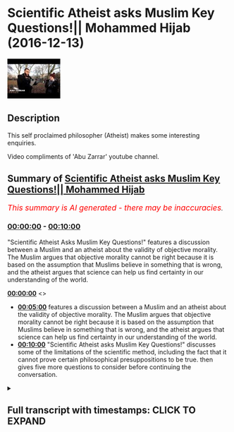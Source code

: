 # Scientific Atheist asks Muslim Key Questions!|| Mohammed Hijab (2016-12-13)

![alt Scientific Atheist asks Muslim Key Questions!|| Mohammed Hijab](cZw4ur_zzRU.jpg "Scientific Atheist asks Muslim Key Questions!|| Mohammed Hijab")

## Description

This self proclaimed philosopher (Atheist) makes some interesting enquiries. 

Video compliments of 'Abu Zarrar' youtube channel.

## Summary of [Scientific Atheist asks Muslim Key Questions!|| Mohammed Hijab](https://www.youtube.com/watch?v=cZw4ur_zzRU)


*<span style="color:red; font-size:125%">This summary is AI generated - there may be inaccuracies</span>. [](/)*

### [00:00:00](https://www.youtube.com/watch?v=cZw4ur_zzRU&t=0) - [00:10:00](https://www.youtube.com/watch?v=cZw4ur_zzRU&t=600)

 "Scientific Atheist Asks Muslim Key Questions!" features a discussion between a Muslim and an atheist about the validity of objective morality. The Muslim argues that objective morality cannot be right because it is based on the assumption that Muslims believe in something that is wrong, and the atheist argues that science can help us find certainty in our understanding of the world.

**[00:00:00](https://www.youtube.com/watch?v=cZw4ur_zzRU&t=0)** <>
* **[00:05:00](https://www.youtube.com/watch?v=cZw4ur_zzRU&t=300)** features a discussion between a Muslim and an atheist about the validity of objective morality. The Muslim argues that objective morality cannot be right because it is based on the assumption that Muslims believe in something that is wrong, and the atheist argues that science can help us find certainty in our understanding of the world.
* **[00:10:00](https://www.youtube.com/watch?v=cZw4ur_zzRU&t=600)**  "Scientific Atheist asks Muslim Key Questions!" discusses some of the limitations of the scientific method, including the fact that it cannot prove certain philosophical presuppositions to be true. then gives five more questions to consider before continuing the conversation.

<details><summary><h2>Full transcript with timestamps: CLICK TO EXPAND</h2></summary>

[0:00:00](https://youtu.be/cZw4ur_zzRU?t=0) you're incorrectly defined morality  
[0:00:04](https://youtu.be/cZw4ur_zzRU?t=4) where we start in in the line of  
[0:00:05](https://youtu.be/cZw4ur_zzRU?t=5) discussion we both uh failed to define  
[0:00:08](https://youtu.be/cZw4ur_zzRU?t=8) it  
[0:00:11](https://youtu.be/cZw4ur_zzRU?t=11) yes so how would you define morality  
[0:00:12](https://youtu.be/cZw4ur_zzRU?t=12) yeah well like i said i use the sam  
[0:00:14](https://youtu.be/cZw4ur_zzRU?t=14) harris model whereas the worst suffering  
[0:00:16](https://youtu.be/cZw4ur_zzRU?t=16) for all humans is at one end anything  
[0:00:19](https://youtu.be/cZw4ur_zzRU?t=19) that helps us move away from suffering  
[0:00:22](https://youtu.be/cZw4ur_zzRU?t=22) how could that be object how could you  
[0:00:23](https://youtu.be/cZw4ur_zzRU?t=23) create an objective morality from that  
[0:00:24](https://youtu.be/cZw4ur_zzRU?t=24) because he does as i said before  
[0:00:26](https://youtu.be/cZw4ur_zzRU?t=26) the reason why he believes in this model  
[0:00:28](https://youtu.be/cZw4ur_zzRU?t=28) of consequentialism is because  
[0:00:31](https://youtu.be/cZw4ur_zzRU?t=31) he operates on a utility presumption  
[0:00:33](https://youtu.be/cZw4ur_zzRU?t=33) okay so what is most useful for human  
[0:00:35](https://youtu.be/cZw4ur_zzRU?t=35) beings is that which is most best for  
[0:00:37](https://youtu.be/cZw4ur_zzRU?t=37) human beings  
[0:00:38](https://youtu.be/cZw4ur_zzRU?t=38) this moral presupposition cannot be  
[0:00:41](https://youtu.be/cZw4ur_zzRU?t=41) substantiated or proven objectively  
[0:00:44](https://youtu.be/cZw4ur_zzRU?t=44) therefore it would be arguing in a  
[0:00:45](https://youtu.be/cZw4ur_zzRU?t=45) circle to say okay well we're going to  
[0:00:47](https://youtu.be/cZw4ur_zzRU?t=47) employ a italian almost utilitarian  
[0:00:49](https://youtu.be/cZw4ur_zzRU?t=49) principle model yeah you know although  
[0:00:52](https://youtu.be/cZw4ur_zzRU?t=52) although it's a little bit different  
[0:00:53](https://youtu.be/cZw4ur_zzRU?t=53) yeah well i think i think two things so  
[0:00:57](https://youtu.be/cZw4ur_zzRU?t=57) i accidentally said yes to something i  
[0:00:58](https://youtu.be/cZw4ur_zzRU?t=58) shouldn't which was that  
[0:01:00](https://youtu.be/cZw4ur_zzRU?t=60) [Music]  
[0:01:01](https://youtu.be/cZw4ur_zzRU?t=61) you said it can't be objectively found  
[0:01:03](https://youtu.be/cZw4ur_zzRU?t=63) that morality  
[0:01:04](https://youtu.be/cZw4ur_zzRU?t=64) any form of morality could be  
[0:01:06](https://youtu.be/cZw4ur_zzRU?t=66) objectified  
[0:01:08](https://youtu.be/cZw4ur_zzRU?t=68) but  
[0:01:09](https://youtu.be/cZw4ur_zzRU?t=69) it could be if we have better technology  
[0:01:11](https://youtu.be/cZw4ur_zzRU?t=71) which is his argument if we were to  
[0:01:13](https://youtu.be/cZw4ur_zzRU?t=73) measure  
[0:01:14](https://youtu.be/cZw4ur_zzRU?t=74) we could measure something  
[0:01:16](https://youtu.be/cZw4ur_zzRU?t=76) then uh if we wrote laws and said follow  
[0:01:19](https://youtu.be/cZw4ur_zzRU?t=79) this principle these ways of being and  
[0:01:21](https://youtu.be/cZw4ur_zzRU?t=81) you will have less  
[0:01:23](https://youtu.be/cZw4ur_zzRU?t=83) yeah that would be our morale okay so  
[0:01:25](https://youtu.be/cZw4ur_zzRU?t=85) the presumption here or the  
[0:01:26](https://youtu.be/cZw4ur_zzRU?t=86) presupposition  
[0:01:28](https://youtu.be/cZw4ur_zzRU?t=88) is that suffering is bad yeah  
[0:01:30](https://youtu.be/cZw4ur_zzRU?t=90) and that's by the way the the problem of  
[0:01:32](https://youtu.be/cZw4ur_zzRU?t=92) evil the problem of evil which is the  
[0:01:34](https://youtu.be/cZw4ur_zzRU?t=94) one of the main objective objections of  
[0:01:36](https://youtu.be/cZw4ur_zzRU?t=96) atheists  
[0:01:37](https://youtu.be/cZw4ur_zzRU?t=97) is based on this presupposition  
[0:01:40](https://youtu.be/cZw4ur_zzRU?t=100) the question would be  
[0:01:42](https://youtu.be/cZw4ur_zzRU?t=102) why how can you prove that suffering is  
[0:01:44](https://youtu.be/cZw4ur_zzRU?t=104) bad point one from an atheistic  
[0:01:46](https://youtu.be/cZw4ur_zzRU?t=106) perspective objectively  
[0:01:48](https://youtu.be/cZw4ur_zzRU?t=108) and two how can you prove that such a  
[0:01:49](https://youtu.be/cZw4ur_zzRU?t=109) thing going back to the problem of evil  
[0:01:52](https://youtu.be/cZw4ur_zzRU?t=112) as evil exists as one objective reality  
[0:01:55](https://youtu.be/cZw4ur_zzRU?t=115) yeah well um  
[0:01:57](https://youtu.be/cZw4ur_zzRU?t=117) i go to richard dawkins it's sort of  
[0:01:58](https://youtu.be/cZw4ur_zzRU?t=118) like a ticket  
[0:02:00](https://youtu.be/cZw4ur_zzRU?t=120) sometimes  
[0:02:01](https://youtu.be/cZw4ur_zzRU?t=121) you can ask the wrong questions if you  
[0:02:03](https://youtu.be/cZw4ur_zzRU?t=123) like ask  
[0:02:04](https://youtu.be/cZw4ur_zzRU?t=124) what does a rainbow smell like  
[0:02:06](https://youtu.be/cZw4ur_zzRU?t=126) i  
[0:02:08](https://youtu.be/cZw4ur_zzRU?t=128) you can ask the wrong question  
[0:02:09](https://youtu.be/cZw4ur_zzRU?t=129) yeah but just don't  
[0:02:11](https://youtu.be/cZw4ur_zzRU?t=131) um  
[0:02:15](https://youtu.be/cZw4ur_zzRU?t=135) you're saying about objectifying how can  
[0:02:17](https://youtu.be/cZw4ur_zzRU?t=137) you prove that suffering is objectively  
[0:02:30](https://youtu.be/cZw4ur_zzRU?t=150) you crave certainty and you don't want  
[0:02:32](https://youtu.be/cZw4ur_zzRU?t=152) to be  
[0:02:33](https://youtu.be/cZw4ur_zzRU?t=153) floating about  
[0:02:34](https://youtu.be/cZw4ur_zzRU?t=154) but floor the word floor once again  
[0:02:37](https://youtu.be/cZw4ur_zzRU?t=157) is something which relies on some kind  
[0:02:39](https://youtu.be/cZw4ur_zzRU?t=159) of reality  
[0:02:40](https://youtu.be/cZw4ur_zzRU?t=160) [Music]  
[0:02:58](https://youtu.be/cZw4ur_zzRU?t=178) [Music]  
[0:03:02](https://youtu.be/cZw4ur_zzRU?t=182) like you wouldn't ask that question if  
[0:03:04](https://youtu.be/cZw4ur_zzRU?t=184) you're a different person  
[0:03:06](https://youtu.be/cZw4ur_zzRU?t=186) i don't understand  
[0:03:08](https://youtu.be/cZw4ur_zzRU?t=188) you wouldn't ask that question if you're  
[0:03:09](https://youtu.be/cZw4ur_zzRU?t=189) a different person  
[0:03:11](https://youtu.be/cZw4ur_zzRU?t=191) you think that question has validity but  
[0:03:14](https://youtu.be/cZw4ur_zzRU?t=194) it doesn't mean anything  
[0:03:16](https://youtu.be/cZw4ur_zzRU?t=196) okay i mean one can say that about  
[0:03:18](https://youtu.be/cZw4ur_zzRU?t=198) almost anything or any statement that  
[0:03:20](https://youtu.be/cZw4ur_zzRU?t=200) anyone makes  
[0:03:22](https://youtu.be/cZw4ur_zzRU?t=202) um  
[0:03:22](https://youtu.be/cZw4ur_zzRU?t=202) yes that's that's the thing we have to  
[0:03:24](https://youtu.be/cZw4ur_zzRU?t=204) raise above our ground and then like  
[0:03:27](https://youtu.be/cZw4ur_zzRU?t=207) float and then like encapsulate our ways  
[0:03:29](https://youtu.be/cZw4ur_zzRU?t=209) of being  
[0:03:31](https://youtu.be/cZw4ur_zzRU?t=211) i accept but let's go back to your point  
[0:03:33](https://youtu.be/cZw4ur_zzRU?t=213) richard dawkins you mentioned him he's  
[0:03:35](https://youtu.be/cZw4ur_zzRU?t=215) another person who doesn't believe in  
[0:03:36](https://youtu.be/cZw4ur_zzRU?t=216) objective morality yet yes yeah this is  
[0:03:38](https://youtu.be/cZw4ur_zzRU?t=218) what i find interesting about richard  
[0:03:40](https://youtu.be/cZw4ur_zzRU?t=220) dawkins  
[0:03:41](https://youtu.be/cZw4ur_zzRU?t=221) richard dawkins  
[0:03:43](https://youtu.be/cZw4ur_zzRU?t=223) listen listen to me right  
[0:03:45](https://youtu.be/cZw4ur_zzRU?t=225) i mean if you look if you watch i go on  
[0:03:46](https://youtu.be/cZw4ur_zzRU?t=226) youtube sometimes i  
[0:03:48](https://youtu.be/cZw4ur_zzRU?t=228) i see some things like recommended  
[0:03:50](https://youtu.be/cZw4ur_zzRU?t=230) videos listening so richard dawkins  
[0:03:51](https://youtu.be/cZw4ur_zzRU?t=231) right i click it and he's like having an  
[0:03:54](https://youtu.be/cZw4ur_zzRU?t=234) argument of a muslim yeah  
[0:03:56](https://youtu.be/cZw4ur_zzRU?t=236) and then to really catch the muslim out  
[0:03:58](https://youtu.be/cZw4ur_zzRU?t=238) and to attack the muslim finish off the  
[0:03:59](https://youtu.be/cZw4ur_zzRU?t=239) muslim he said something like  
[0:04:01](https://youtu.be/cZw4ur_zzRU?t=241) oh so what's the islamic punishment of  
[0:04:03](https://youtu.be/cZw4ur_zzRU?t=243) apostasy and you know the muslim is  
[0:04:05](https://youtu.be/cZw4ur_zzRU?t=245) shaken up a little bit he doesn't know  
[0:04:06](https://youtu.be/cZw4ur_zzRU?t=246) how to answer him or whatever yeah  
[0:04:09](https://youtu.be/cZw4ur_zzRU?t=249) okay hold on i mean  
[0:04:12](https://youtu.be/cZw4ur_zzRU?t=252) richard dawkins if you read his god  
[0:04:14](https://youtu.be/cZw4ur_zzRU?t=254) delusion  
[0:04:15](https://youtu.be/cZw4ur_zzRU?t=255) he admits to  
[0:04:17](https://youtu.be/cZw4ur_zzRU?t=257) that the fact that there is no objective  
[0:04:18](https://youtu.be/cZw4ur_zzRU?t=258) morality  
[0:04:20](https://youtu.be/cZw4ur_zzRU?t=260) if  
[0:04:21](https://youtu.be/cZw4ur_zzRU?t=261) and by the way he's caricaturing the  
[0:04:22](https://youtu.be/cZw4ur_zzRU?t=262) islamic model of apostasy and  
[0:04:25](https://youtu.be/cZw4ur_zzRU?t=265) the whole thing there and how it all  
[0:04:27](https://youtu.be/cZw4ur_zzRU?t=267) works but let's assume that his model is  
[0:04:29](https://youtu.be/cZw4ur_zzRU?t=269) exactly what  
[0:04:31](https://youtu.be/cZw4ur_zzRU?t=271) exactly what he believes is if someone  
[0:04:33](https://youtu.be/cZw4ur_zzRU?t=273) becomes muslim then this believer he's  
[0:04:34](https://youtu.be/cZw4ur_zzRU?t=274) trying to pull out or pluck out the  
[0:04:36](https://youtu.be/cZw4ur_zzRU?t=276) non-muslim  
[0:04:38](https://youtu.be/cZw4ur_zzRU?t=278) that you know you have to kill him  
[0:04:40](https://youtu.be/cZw4ur_zzRU?t=280) in any case in any situation that's what  
[0:04:42](https://youtu.be/cZw4ur_zzRU?t=282) the kind of caricature that he wants to  
[0:04:44](https://youtu.be/cZw4ur_zzRU?t=284) present for for muslims which isn't by  
[0:04:46](https://youtu.be/cZw4ur_zzRU?t=286) the way obviously he's completely  
[0:04:47](https://youtu.be/cZw4ur_zzRU?t=287) caricatured it's not true  
[0:04:50](https://youtu.be/cZw4ur_zzRU?t=290) but then that's his that's one of his  
[0:04:51](https://youtu.be/cZw4ur_zzRU?t=291) main arguments against muslims when you  
[0:04:53](https://youtu.be/cZw4ur_zzRU?t=293) when you click on the videos right  
[0:04:54](https://youtu.be/cZw4ur_zzRU?t=294) you'll see it online  
[0:04:55](https://youtu.be/cZw4ur_zzRU?t=295) the issue is he can't even prove that  
[0:04:58](https://youtu.be/cZw4ur_zzRU?t=298) had that been the case that that would  
[0:05:00](https://youtu.be/cZw4ur_zzRU?t=300) be a bad thing  
[0:05:01](https://youtu.be/cZw4ur_zzRU?t=301) objectively  
[0:05:02](https://youtu.be/cZw4ur_zzRU?t=302) so it's kind of it's a ridiculous  
[0:05:04](https://youtu.be/cZw4ur_zzRU?t=304) argument that's why actually richard  
[0:05:05](https://youtu.be/cZw4ur_zzRU?t=305) dawkins it's interesting you mention his  
[0:05:07](https://youtu.be/cZw4ur_zzRU?t=307) name  
[0:05:08](https://youtu.be/cZw4ur_zzRU?t=308) as a biologist okay his credit is where  
[0:05:10](https://youtu.be/cZw4ur_zzRU?t=310) credit is where credit is due yeah he  
[0:05:12](https://youtu.be/cZw4ur_zzRU?t=312) might be a really good biologist but as  
[0:05:14](https://youtu.be/cZw4ur_zzRU?t=314) a philosopher i find that  
[0:05:16](https://youtu.be/cZw4ur_zzRU?t=316) he's probably one of the weakest  
[0:05:18](https://youtu.be/cZw4ur_zzRU?t=318) i mean he's got a really weak philosophy  
[0:05:20](https://youtu.be/cZw4ur_zzRU?t=320) incredibly weak i mean look how easily  
[0:05:22](https://youtu.be/cZw4ur_zzRU?t=322) we could just identify his weakness  
[0:05:24](https://youtu.be/cZw4ur_zzRU?t=324) i think sorry don't you think there's a  
[0:05:26](https://youtu.be/cZw4ur_zzRU?t=326) point to it basically what he's trying  
[0:05:27](https://youtu.be/cZw4ur_zzRU?t=327) to say the objective morality which is  
[0:05:30](https://youtu.be/cZw4ur_zzRU?t=330) being uh mentioned in quran  
[0:05:32](https://youtu.be/cZw4ur_zzRU?t=332) it can't be right because it's actually  
[0:05:35](https://youtu.be/cZw4ur_zzRU?t=335) saying that for apostasy you are killing  
[0:05:37](https://youtu.be/cZw4ur_zzRU?t=337) somebody but how can you prove this okay  
[0:05:39](https://youtu.be/cZw4ur_zzRU?t=339) day and age yes that objective morality  
[0:05:41](https://youtu.be/cZw4ur_zzRU?t=341) doesn't really well this is the  
[0:05:42](https://youtu.be/cZw4ur_zzRU?t=342) animation yeah okay  
[0:05:44](https://youtu.be/cZw4ur_zzRU?t=344) so i think i think that maybe his point  
[0:05:46](https://youtu.be/cZw4ur_zzRU?t=346) yeah that is his point you're absolutely  
[0:05:48](https://youtu.be/cZw4ur_zzRU?t=348) right that you're you're completely  
[0:05:49](https://youtu.be/cZw4ur_zzRU?t=349) right that is this point but the  
[0:05:50](https://youtu.be/cZw4ur_zzRU?t=350) question is  
[0:05:51](https://youtu.be/cZw4ur_zzRU?t=351) first place in the first place how can  
[0:05:53](https://youtu.be/cZw4ur_zzRU?t=353) you prove that anything is right and  
[0:05:55](https://youtu.be/cZw4ur_zzRU?t=355) anything is irrespective of his belief  
[0:05:58](https://youtu.be/cZw4ur_zzRU?t=358) the belief of the uh  
[0:06:00](https://youtu.be/cZw4ur_zzRU?t=360) muslims or uh no i'm just let's just  
[0:06:02](https://youtu.be/cZw4ur_zzRU?t=362) assume that what he believes  
[0:06:05](https://youtu.be/cZw4ur_zzRU?t=365) assume that exactly what he believes  
[0:06:07](https://youtu.be/cZw4ur_zzRU?t=367) about islamic apostasy is correct which  
[0:06:09](https://youtu.be/cZw4ur_zzRU?t=369) i don't believe he understands i think  
[0:06:11](https://youtu.be/cZw4ur_zzRU?t=371) he's got a weakness in understanding  
[0:06:12](https://youtu.be/cZw4ur_zzRU?t=372) apostasy and islam religion  
[0:06:14](https://youtu.be/cZw4ur_zzRU?t=374) and philosophy he's good at biology  
[0:06:16](https://youtu.be/cZw4ur_zzRU?t=376) that's where he should stay  
[0:06:18](https://youtu.be/cZw4ur_zzRU?t=378) but not seriously he's good about it he  
[0:06:20](https://youtu.be/cZw4ur_zzRU?t=380) doesn't think he's ready  
[0:06:21](https://youtu.be/cZw4ur_zzRU?t=381) i'm not really yeah i mean i haven't  
[0:06:23](https://youtu.be/cZw4ur_zzRU?t=383) looked into it  
[0:06:25](https://youtu.be/cZw4ur_zzRU?t=385) but just to sort of yes you can but i'll  
[0:06:27](https://youtu.be/cZw4ur_zzRU?t=387) just just finish this question  
[0:06:29](https://youtu.be/cZw4ur_zzRU?t=389) um  
[0:06:30](https://youtu.be/cZw4ur_zzRU?t=390) this is the point  
[0:06:32](https://youtu.be/cZw4ur_zzRU?t=392) the day and age the sociological time  
[0:06:35](https://youtu.be/cZw4ur_zzRU?t=395) frame  
[0:06:35](https://youtu.be/cZw4ur_zzRU?t=395) cannot be a measure for true or valid  
[0:06:39](https://youtu.be/cZw4ur_zzRU?t=399) object or morality you can't say that  
[0:06:40](https://youtu.be/cZw4ur_zzRU?t=400) just because today we think this that's  
[0:06:42](https://youtu.be/cZw4ur_zzRU?t=402) what that's correct  
[0:06:44](https://youtu.be/cZw4ur_zzRU?t=404) in 1933 when hitler was elected as  
[0:06:47](https://youtu.be/cZw4ur_zzRU?t=407) you know not hitler was elected but when  
[0:06:48](https://youtu.be/cZw4ur_zzRU?t=408) he was when the nazi party was  
[0:06:51](https://youtu.be/cZw4ur_zzRU?t=411) was  
[0:06:52](https://youtu.be/cZw4ur_zzRU?t=412) elected if you will it was on my  
[0:06:54](https://youtu.be/cZw4ur_zzRU?t=414) majority nazi party election in 1933  
[0:06:57](https://youtu.be/cZw4ur_zzRU?t=417) in the march elections and in germany  
[0:07:00](https://youtu.be/cZw4ur_zzRU?t=420) that's what the german people a lot of  
[0:07:01](https://youtu.be/cZw4ur_zzRU?t=421) the electorate wanted now if we go back  
[0:07:03](https://youtu.be/cZw4ur_zzRU?t=423) to that kind of reasoning so okay if  
[0:07:05](https://youtu.be/cZw4ur_zzRU?t=425) they go in and said the same thing today  
[0:07:07](https://youtu.be/cZw4ur_zzRU?t=427) that's what we like  
[0:07:08](https://youtu.be/cZw4ur_zzRU?t=428) and therefore you have a very structured  
[0:07:10](https://youtu.be/cZw4ur_zzRU?t=430) morality so you can't prove morality in  
[0:07:13](https://youtu.be/cZw4ur_zzRU?t=433) a scientific way  
[0:07:14](https://youtu.be/cZw4ur_zzRU?t=434) uh more in a mathematical way so he  
[0:07:17](https://youtu.be/cZw4ur_zzRU?t=437) can't say that okay because muslims  
[0:07:19](https://youtu.be/cZw4ur_zzRU?t=439) believe in whatever it is that they may  
[0:07:20](https://youtu.be/cZw4ur_zzRU?t=440) believe in that therefore islam is wrong  
[0:07:22](https://youtu.be/cZw4ur_zzRU?t=442) it's not even a it's not even an  
[0:07:24](https://youtu.be/cZw4ur_zzRU?t=444) argument it's an emotional argument  
[0:07:25](https://youtu.be/cZw4ur_zzRU?t=445) that's what it is it's an emotional  
[0:07:27](https://youtu.be/cZw4ur_zzRU?t=447) argument which appeals to by the way  
[0:07:28](https://youtu.be/cZw4ur_zzRU?t=448) western supremacist i thought and i'll  
[0:07:31](https://youtu.be/cZw4ur_zzRU?t=451) tell you why  
[0:07:32](https://youtu.be/cZw4ur_zzRU?t=452) because  
[0:07:34](https://youtu.be/cZw4ur_zzRU?t=454) he has already assumed  
[0:07:36](https://youtu.be/cZw4ur_zzRU?t=456) he's already assumed a western  
[0:07:38](https://youtu.be/cZw4ur_zzRU?t=458) uh self-congratulations so he's  
[0:07:40](https://youtu.be/cZw4ur_zzRU?t=460) congratulated himself as a westerner the  
[0:07:43](https://youtu.be/cZw4ur_zzRU?t=463) enlightenment period is correct yeah  
[0:07:45](https://youtu.be/cZw4ur_zzRU?t=465) he's self-aggrandizing and he thinks  
[0:07:47](https://youtu.be/cZw4ur_zzRU?t=467) that we all ought to  
[0:07:49](https://youtu.be/cZw4ur_zzRU?t=469) basically the rest of the world  
[0:07:51](https://youtu.be/cZw4ur_zzRU?t=471) ought to resume the western man's image  
[0:07:54](https://youtu.be/cZw4ur_zzRU?t=474) we all have been built or created in the  
[0:07:56](https://youtu.be/cZw4ur_zzRU?t=476) western man's image so everyone has to  
[0:07:58](https://youtu.be/cZw4ur_zzRU?t=478) comply by uh enlightenment morality  
[0:08:01](https://youtu.be/cZw4ur_zzRU?t=481) although according to his own philosophy  
[0:08:03](https://youtu.be/cZw4ur_zzRU?t=483) you can't even substantiate  
[0:08:04](https://youtu.be/cZw4ur_zzRU?t=484) enlightenment morality i think  
[0:08:06](https://youtu.be/cZw4ur_zzRU?t=486) i'm sorry i've been talking for a while  
[0:08:08](https://youtu.be/cZw4ur_zzRU?t=488) yeah  
[0:08:10](https://youtu.be/cZw4ur_zzRU?t=490) to go off  
[0:08:16](https://youtu.be/cZw4ur_zzRU?t=496) you said something about you can't  
[0:08:17](https://youtu.be/cZw4ur_zzRU?t=497) objectify the quran either so  
[0:08:20](https://youtu.be/cZw4ur_zzRU?t=500) your need for this objectification yeah  
[0:08:22](https://youtu.be/cZw4ur_zzRU?t=502) all that's happening in this  
[0:08:23](https://youtu.be/cZw4ur_zzRU?t=503) conversation is i'm advocating for  
[0:08:25](https://youtu.be/cZw4ur_zzRU?t=505) scientific objectification you are  
[0:08:27](https://youtu.be/cZw4ur_zzRU?t=507) advocating for  
[0:08:30](https://youtu.be/cZw4ur_zzRU?t=510) what so do do you believe in scientism  
[0:08:32](https://youtu.be/cZw4ur_zzRU?t=512) as a as a paradigm as a way to to know  
[0:08:35](https://youtu.be/cZw4ur_zzRU?t=515) the world in a complete sense  
[0:08:37](https://youtu.be/cZw4ur_zzRU?t=517) um  
[0:08:41](https://youtu.be/cZw4ur_zzRU?t=521) objectivism so how would that work do  
[0:08:43](https://youtu.be/cZw4ur_zzRU?t=523) you believe that science is a is a means  
[0:08:45](https://youtu.be/cZw4ur_zzRU?t=525) by which and through which we can find  
[0:08:47](https://youtu.be/cZw4ur_zzRU?t=527) certainty in every aspect of life  
[0:08:50](https://youtu.be/cZw4ur_zzRU?t=530) um that's what you were alluding to  
[0:08:52](https://youtu.be/cZw4ur_zzRU?t=532) yeah this question has got like a couple  
[0:08:54](https://youtu.be/cZw4ur_zzRU?t=534) of uh hooks baits a couple of baits um  
[0:08:58](https://youtu.be/cZw4ur_zzRU?t=538) i would say uh  
[0:08:59](https://youtu.be/cZw4ur_zzRU?t=539) we all got first first person  
[0:09:01](https://youtu.be/cZw4ur_zzRU?t=541) perspective yeah and that's quite solid  
[0:09:03](https://youtu.be/cZw4ur_zzRU?t=543) we can't get away from that but yeah  
[0:09:05](https://youtu.be/cZw4ur_zzRU?t=545) then science and rationality  
[0:09:07](https://youtu.be/cZw4ur_zzRU?t=547) is that yeah in my opinion by far the  
[0:09:09](https://youtu.be/cZw4ur_zzRU?t=549) greatest thing  
[0:09:10](https://youtu.be/cZw4ur_zzRU?t=550) so do you think that we can find out the  
[0:09:11](https://youtu.be/cZw4ur_zzRU?t=551) truth of morality  
[0:09:13](https://youtu.be/cZw4ur_zzRU?t=553) you know of the world around us using  
[0:09:15](https://youtu.be/cZw4ur_zzRU?t=555) these methods science uh if we define  
[0:09:17](https://youtu.be/cZw4ur_zzRU?t=557) what morality is which sam harris did  
[0:09:19](https://youtu.be/cZw4ur_zzRU?t=559) which i agree which is to move away from  
[0:09:21](https://youtu.be/cZw4ur_zzRU?t=561) suffering yes we can use science to um  
[0:09:24](https://youtu.be/cZw4ur_zzRU?t=564) not not objectify because what you're  
[0:09:25](https://youtu.be/cZw4ur_zzRU?t=565) trying to do which i  
[0:09:27](https://youtu.be/cZw4ur_zzRU?t=567) believe is wrong is you're trying to  
[0:09:28](https://youtu.be/cZw4ur_zzRU?t=568) root um  
[0:09:30](https://youtu.be/cZw4ur_zzRU?t=570) our thoughts into like reality so as if  
[0:09:34](https://youtu.be/cZw4ur_zzRU?t=574) but that's just wrong so all we can do  
[0:09:36](https://youtu.be/cZw4ur_zzRU?t=576) is make a bubble by which we all confirm  
[0:09:39](https://youtu.be/cZw4ur_zzRU?t=579) it to be true  
[0:09:40](https://youtu.be/cZw4ur_zzRU?t=580) is science a way we can find out the  
[0:09:41](https://youtu.be/cZw4ur_zzRU?t=581) truth about the world  
[0:09:43](https://youtu.be/cZw4ur_zzRU?t=583) in a certain way  
[0:09:46](https://youtu.be/cZw4ur_zzRU?t=586) okay if that's what you believe in  
[0:09:48](https://youtu.be/cZw4ur_zzRU?t=588) then i'm going to tell you some things  
[0:09:49](https://youtu.be/cZw4ur_zzRU?t=589) and i want you to explain them to me all  
[0:09:50](https://youtu.be/cZw4ur_zzRU?t=590) right okay well okay  
[0:09:53](https://youtu.be/cZw4ur_zzRU?t=593) number one  
[0:09:55](https://youtu.be/cZw4ur_zzRU?t=595) science  
[0:09:56](https://youtu.be/cZw4ur_zzRU?t=596) using the scientific method  
[0:09:58](https://youtu.be/cZw4ur_zzRU?t=598) you cannot prove anything mathematical  
[0:10:01](https://youtu.be/cZw4ur_zzRU?t=601) because science and maths are two  
[0:10:02](https://youtu.be/cZw4ur_zzRU?t=602) different paradigms number two  
[0:10:05](https://youtu.be/cZw4ur_zzRU?t=605) using the scientific method  
[0:10:07](https://youtu.be/cZw4ur_zzRU?t=607) you cannot prove that science itself  
[0:10:12](https://youtu.be/cZw4ur_zzRU?t=612) is certain  
[0:10:13](https://youtu.be/cZw4ur_zzRU?t=613) because you cannot because the science  
[0:10:14](https://youtu.be/cZw4ur_zzRU?t=614) itself is underpinned with philosophical  
[0:10:16](https://youtu.be/cZw4ur_zzRU?t=616) underpinnings yes  
[0:10:18](https://youtu.be/cZw4ur_zzRU?t=618) you cannot  
[0:10:19](https://youtu.be/cZw4ur_zzRU?t=619) you cannot examine those philosophical  
[0:10:21](https://youtu.be/cZw4ur_zzRU?t=621) underpinnings using the scientific  
[0:10:23](https://youtu.be/cZw4ur_zzRU?t=623) method no number three  
[0:10:26](https://youtu.be/cZw4ur_zzRU?t=626) what can i just one more i think you're  
[0:10:28](https://youtu.be/cZw4ur_zzRU?t=628) on four but go on number three  
[0:10:30](https://youtu.be/cZw4ur_zzRU?t=630) science cannot objectify or reason  
[0:10:33](https://youtu.be/cZw4ur_zzRU?t=633) morality  
[0:10:35](https://youtu.be/cZw4ur_zzRU?t=635) you cannot use the scientific method to  
[0:10:37](https://youtu.be/cZw4ur_zzRU?t=637) to churn out what is a true morality or  
[0:10:39](https://youtu.be/cZw4ur_zzRU?t=639) what is a false morality okay  
[0:10:41](https://youtu.be/cZw4ur_zzRU?t=641) that's three i can give you one more  
[0:10:43](https://youtu.be/cZw4ur_zzRU?t=643) which is really a trump card  
[0:10:45](https://youtu.be/cZw4ur_zzRU?t=645) number four  
[0:10:47](https://youtu.be/cZw4ur_zzRU?t=647) there is a presupposition of science  
[0:10:49](https://youtu.be/cZw4ur_zzRU?t=649) that rationality  
[0:10:51](https://youtu.be/cZw4ur_zzRU?t=651) and empiricism  
[0:10:52](https://youtu.be/cZw4ur_zzRU?t=652) are true  
[0:10:54](https://youtu.be/cZw4ur_zzRU?t=654) science cannot prove those  
[0:10:55](https://youtu.be/cZw4ur_zzRU?t=655) presuppositions to be true yeah okay  
[0:10:58](https://youtu.be/cZw4ur_zzRU?t=658) okay so um so how can you solve those  
[0:11:00](https://youtu.be/cZw4ur_zzRU?t=660) issues before we can continue yeah yeah  
[0:11:02](https://youtu.be/cZw4ur_zzRU?t=662) because we can't say that it can give us  
[0:11:03](https://youtu.be/cZw4ur_zzRU?t=663) certainty yeah without proving it in the  
[0:11:05](https://youtu.be/cZw4ur_zzRU?t=665) first no i i like them for i like them  
[0:11:07](https://youtu.be/cZw4ur_zzRU?t=667) they're good very good questions um  
[0:11:10](https://youtu.be/cZw4ur_zzRU?t=670) i just got a compute yeah yeah no no  
[0:11:12](https://youtu.be/cZw4ur_zzRU?t=672) just give me a minute  
[0:11:14](https://youtu.be/cZw4ur_zzRU?t=674) quite a good place  
[0:11:23](https://youtu.be/cZw4ur_zzRU?t=683) um  
[0:11:23](https://youtu.be/cZw4ur_zzRU?t=683) number two is the most interesting which  
[0:11:25](https://youtu.be/cZw4ur_zzRU?t=685) is  
[0:11:26](https://youtu.be/cZw4ur_zzRU?t=686) all rationality of philosophical  
[0:11:28](https://youtu.be/cZw4ur_zzRU?t=688) underpinnings which almost like  
[0:11:31](https://youtu.be/cZw4ur_zzRU?t=691) invalidate it yeah but um  
[0:11:36](https://youtu.be/cZw4ur_zzRU?t=696) [Music]  
[0:11:37](https://youtu.be/cZw4ur_zzRU?t=697) so you've asked like very big questions  
[0:11:39](https://youtu.be/cZw4ur_zzRU?t=699) and we've got a crowd i'm on the spot  
[0:11:41](https://youtu.be/cZw4ur_zzRU?t=701) i've got to try and give you back these  
[0:11:42](https://youtu.be/cZw4ur_zzRU?t=702) answers cameras biggest corners  
[0:11:46](https://youtu.be/cZw4ur_zzRU?t=706) that's nice  
[0:11:48](https://youtu.be/cZw4ur_zzRU?t=708) no but you're a nice gentleman i'm not  
[0:11:50](https://youtu.be/cZw4ur_zzRU?t=710) trying to put you on the spot genuinely  
[0:11:52](https://youtu.be/cZw4ur_zzRU?t=712) no no i mean i think you're i think  
[0:11:53](https://youtu.be/cZw4ur_zzRU?t=713) you're a sincere person i think you the  
[0:11:55](https://youtu.be/cZw4ur_zzRU?t=715) way you've spoken to me is open-minded  
[0:11:57](https://youtu.be/cZw4ur_zzRU?t=717) so what i'm saying is you the scientism  
[0:11:59](https://youtu.be/cZw4ur_zzRU?t=719) or the idea that you can objectify  
[0:12:01](https://youtu.be/cZw4ur_zzRU?t=721) things with science has serious  
[0:12:02](https://youtu.be/cZw4ur_zzRU?t=722) limitations let me go forward and just  
[0:12:04](https://youtu.be/cZw4ur_zzRU?t=724) say one more thing yeah  
[0:12:06](https://youtu.be/cZw4ur_zzRU?t=726) well  
[0:12:07](https://youtu.be/cZw4ur_zzRU?t=727) well i've already got four that okay but  
[0:12:10](https://youtu.be/cZw4ur_zzRU?t=730) i'll give you some time to think about  
[0:12:11](https://youtu.be/cZw4ur_zzRU?t=731) that yeah  
[0:12:12](https://youtu.be/cZw4ur_zzRU?t=732) so to progress the conversation they're  
[0:12:14](https://youtu.be/cZw4ur_zzRU?t=734) gonna give five good fifth one  
[0:12:16](https://youtu.be/cZw4ur_zzRU?t=736) [Music]  
[0:12:18](https://youtu.be/cZw4ur_zzRU?t=738) but now you get me to think about things  
</details>